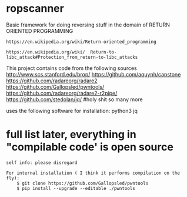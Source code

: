 # ropscanner

Basic framework for doing reversing stuff in the domain of
RETURN ORIENTED PROGRAMMING

    https://en.wikipedia.org/wiki/Return-oriented_programming

    https://en.wikipedia.org/wiki/  Return-to-libc_attack#Protection_from_return-to-libc_attacks


This project contains code from the following sources
    http://www.scs.stanford.edu/brop/
    https://github.com/aquynh/capstone
    https://github.com/radareorg/radare2
    https://github.com/Gallopsled/pwntools/
    https://github.com/radareorg/radare2-r2pipe/
    https://github.com/stedolan/jq/
    #holy shit so many more 

uses the following software for installation:
    python3
    jq

# full list later, everything in "compilable code' is open source

    self info: please disregard

    For internal installation ( I think it performs compilation on the fly):
        $ git clone https://github.com/Gallopsled/pwntools
        $ pip install --upgrade --editable ./pwntools

